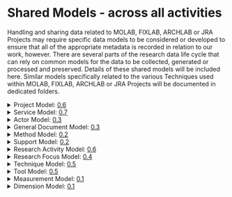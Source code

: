 # Shared Models - across all activities
Handling and sharing data related to MOLAB, FIXLAB, ARCHLAB or JRA Projects may require specific data models to be considered or developed to ensure that all of the appropriate metadata is recorded in relation to our work, however. There are several parts of the research data life cycle that can rely on common
models for the data to be collected, generated or processed and preserved. Details of these shared models will be included here. Similar models specifically related to the various Techniques used within MOLAB, FIXLAB, ARCHLAB or JRA Projects will be documented in dedicated folders.
<details>
<summary>Project Model: 
<a href="https://national-gallery.github.io/dynamic-modelling/?url=https://raw.githubusercontent.com/E-RIHS/hs-interoperability/main/Shared%20Models/Project%20Model%20-%20V0.6.tsv">0.6</a>
</summary>
  
## Project Model Details
Relates to models: Object, Actor, Event

| | Date  | Author | Model | Schema | Comment |
| :-----------: | :-----------: | :-----------: | :-----------: | :-----------: | ----------- |
| | 19-10-2023 | J Padfield | [0.6](https://national-gallery.github.io/dynamic-modelling/?url=https://raw.githubusercontent.com/E-RIHS/hs-interoperability/main/Shared%20Models/Project%20Model%20-%20V0.6.tsv) | | Updated model to make use of the new Documentation Statement model, cleaned up and checked it was correct against current overall model |
| :heavy_check_mark: | 28-06-2023 | J Padfield | [0.5](https://national-gallery.github.io/dynamic-modelling/?url=https://raw.githubusercontent.com/E-RIHS/hs-interoperability/main/Shared%20Models/Project%20Model%20-%20V0.5.tsv) | [0.5](https://e-rihs.io/schema/project-v0.5.schema.json) | More detailed model further developed after considering the details required during the project application process used in IPERION-HS. The model has been developed in line with developments of the older schema document so that the two now align again. |
|  | 18-04-2023 | J Padfield | [0.4](https://national-gallery.github.io/dynamic-modelling/?url=https://raw.githubusercontent.com/E-RIHS/hs-interoperability/main/Shared%20Models/Project%20Model%20-%20V0.4.tsv) | | More detailed model developed after considering the details required during the project application process used in IPERION-HS. Within this model, the details of any listed objects, samples, sites, etc., that are being examined are only referenced and will need to be collected or defined in a separate form based on the Simple Object Model. |
| | 28-11-2022 | J Padfield | [0.3](https://national-gallery.github.io/dynamic-modelling/?url=https://raw.githubusercontent.com/E-RIHS/hs-interoperability/main/Shared%20Models/Project%20Model%20-%20V0.3.tsv) | [0.3](https://e-rihs.io/schema/project-v0.3.schema.json) | A simplification of the model used as the basis of the initial draft JSON schema document |
| | 24-08-2022 | J Padfield | [0.2](https://national-gallery.github.io/dynamic-modelling/?url=https://raw.githubusercontent.com/E-RIHS/hs-interoperability/main/Shared%20Models/Project%20Model%20-%20V0.2.tsv) | - | Update of the model after further discussion and the assessment of the IPERION HS proposal template. |
| | 17-08-2022 | J Padfield | [0.1](https://national-gallery.github.io/dynamic-modelling/?url=https://raw.githubusercontent.com/E-RIHS/hs-interoperability/main/Shared%20Models/Project%20Model%20-%20V0.1.tsv) | - | Based on task discussions, this is an initial workup of a Project model. The relationships are actually based on CRM properties. The model has been extended to include the notion of the development or versioning of the project through proposal to success or failure. Further work will be required to determine how best to define the Research Questions (ideas that are motivating the project). |
| | <img width=325 /> |<img width=175 /> | <img width=60 /> | <img width=60 /> | <img width=500 /> |
</details>
<details>
<summary>Service Model: 
<a href="https://national-gallery.github.io/dynamic-modelling/?url=https://raw.githubusercontent.com/E-RIHS/hs-interoperability/main/Shared%20Models/Service%20Model%20-%20V0.7.tsv">0.7</a>
</summary>

## Service Model Details

Relates to models: Object, Actor, Equipment, Project
* This includes the concept of a service "Support Activity" as a nested model.

| | Date  | Author | Model | Schema | Comment |
| :-----------: | :-----------: | :-----------: | :-----------: | :-----------: | ----------- |
| | 03-11-2023 | J Padfield | [0.7](https://national-gallery.github.io/dynamic-modelling/?url=https://raw.githubusercontent.com/E-RIHS/hs-interoperability/main/Shared%20Models/Service%20Model%20-%20V0.7.tsv)  | | Updated and reorganised the model in relation tot he development of the other models and links. Also grouped the various required controlled lists.|
|:heavy_check_mark: | 09-03-2023 | J Padfield | [0.6](https://national-gallery.github.io/dynamic-modelling/?url=https://raw.githubusercontent.com/E-RIHS/hs-interoperability/main/Shared%20Models/Service%20Model%20-%20V0.6.tsv)  | [0.6](https://e-rihs.io/schema/service-v0.6.schema.json) | Small update to add a field to record optional not for profit Access Unit Costs. |
| :heavy_check_mark: | 08-03-2023 | J Padfield | [0.5](https://national-gallery.github.io/dynamic-modelling/?url=https://raw.githubusercontent.com/E-RIHS/hs-interoperability/main/Shared%20Models/Service%20Model%20-%20V0.5.tsv)  | [0.5](https://e-rihs.io/schema/service-v0.5.schema.json) | Initially an update of model 0.3 to match schema 0.4, but some differences still need to be resolved in relation to the need for a specific service bibliography and a few other minor differences. |
|:heavy_check_mark: | 08-03-2023 | J Padfield |  | [0.4](https://e-rihs.io/schema/service-v0.4.schema.json) | Formatting updates, added some controlled lists, and checked support activity sub-model. |
|:heavy_check_mark: | 03-02-2023 | J Padfield | [0.3](https://national-gallery.github.io/dynamic-modelling/?url=https://raw.githubusercontent.com/E-RIHS/hs-interoperability/main/Shared%20Models/Service%20Model%20-%20V0.3.tsv) | [0.3](https://e-rihs.io/schema/service-v0.3.schema.json) | This model has been updated based on the concept of a Record, which was used to define Tools and services to be listed under E-RIHS.io - a few fields have had some additional examples added - but new metadata fields were also added - the concept of Administration fields was also introduced. |
| :heavy_check_mark: | 12-12-2022 | J Padfield | [0.2](https://national-gallery.github.io/dynamic-modelling/?url=https://raw.githubusercontent.com/E-RIHS/hs-interoperability/main/Shared%20Models/Service%20Model%20-%20V0.2.tsv) | [0.2](https://e-rihs.io/schema/service-v0.2.schema.json) | This model has been updated based on a service form discussed in an E-RIHS IP T3.4 meeting. |
| :heavy_check_mark: | 28-11-2022 | J Padfield | [0.1](https://national-gallery.github.io/dynamic-modelling/?url=https://raw.githubusercontent.com/E-RIHS/hs-interoperability/main/Shared%20Models/Service%20Model%20-%20V0.1.tsv) | [0.1](https://e-rihs.io/schema/service-v0.1.schema.json) | This model represents the core metadata fields required to specifically describe a given Service. Full metadata details of the actual work carried out would need to also include details of related models, such as people, and equipment. |
| | 24-11-2021 | J Padfield | [0.1](https://national-gallery.github.io/dynamic-modelling/?url=https://raw.githubusercontent.com/E-RIHS/hs-interoperability/main/Shared%20Models/Service%20and%20Application%20Simple%20Model%20-%20V0.1.tsv) |  | Original more broad, initial Service and Application model. |
| | <img width=325 /> |<img width=175 /> | <img width=60 /> | <img width=60 /> | <img width=500 /> |
</details>
<details>
<summary>Actor Model: 
<a href="https://national-gallery.github.io/dynamic-modelling/?url=https://raw.githubusercontent.com/E-RIHS/hs-interoperability/main/Shared%20Models/Actor%20Model%20-%20V0.3.tsv">0.3</a>
</summary>

## Actor Model Details

Relates to models: Service, Project, Examination
* To keep things simple the Actor model has been split into two related overlapping Schema: Person and Organisation

| | Date  | Author | Model | Schema | Comment |
| :-----------: | :-----------: | :-----------: | :-----------: | :-----------: | ----------- |
| :heavy_check_mark: | 03-11-2023 | J Padfield | [0.3](https://national-gallery.github.io/dynamic-modelling/?url=https://raw.githubusercontent.com/E-RIHS/hs-interoperability/main/Shared%20Models/Actor%20Model%20-%20V0.3.tsv) | [0.3O](https://e-rihs.io/schema/organisation-v0.3.schema.json), [0.3P](https://e-rihs.io/schema/person-v0.3.schema.json) | Model and Schemas updated in relation to changes in the related models and just a general clean up. |
| :heavy_check_mark: | 18-01-2023 | J Padfield | [0.1](https://national-gallery.github.io/dynamic-modelling/?url=https://raw.githubusercontent.com/E-RIHS/hs-interoperability/main/Shared%20Models/Actor%20Model%20-%20V0.1.tsv) | [0.2O](https://e-rihs.io/schema/organisation-v0.2.schema.json), [0.2P](https://e-rihs.io/schema/person-v0.2.schema.json) | The two schema represent two versions of the Actor model, one for Organisations (O) and one for Person (P) |
| | <img width=325 /> |<img width=175 /> | <img width=60 /> | <img width=60 /> | <img width=500 /> |
</details>

<details>
<summary>General Document Model: 
<a href="https://national-gallery.github.io/dynamic-modelling/?url=https://raw.githubusercontent.com/E-RIHS/hs-interoperability/main/Shared%20Models/General%20Document%20Model%20-%20V0.3.tsv">0.3</a>
</summary>

## General Document Model (was Documentation Statement) Details

Relates to models: Service, Project

| | Date  | Author | Model | Schema | Comment |
| :-----------: | :-----------: | :-----------: | :-----------: | :-----------: | ----------- |
| :heavy_check_mark: | 6-11-2023 | J Padfield | [0.3](https://national-gallery.github.io/dynamic-modelling/?url=https://raw.githubusercontent.com/E-RIHS/hs-interoperability/main/Shared%20Models/General%20Document%20Model%20-%20V0.3.tsv) |[0.3](https://e-rihs.io/schema/document-v0.3.schema.json) | Updated slightly in relation to the creation of the schema document. Changed author to participant with roles and replaced the illustration with a IIIF reference.|
| | 1-11-2023 | J Padfield | [0.2](https://national-gallery.github.io/dynamic-modelling/?url=https://raw.githubusercontent.com/E-RIHS/hs-interoperability/main/Shared%20Models/General%20Document%20Model%20-%20V0.2.tsv) | | Updated to force a document container for any defined sections (statements). |
| | 19-10-2023 | J Padfield | [0.1](https://national-gallery.github.io/dynamic-modelling/?url=https://raw.githubusercontent.com/E-RIHS/hs-interoperability/main/Shared%20Models/Documentation%20Statement%20Model%20-%20V0.1.tsv) | | This new model has been created as a template for a range of different situations where one of more statements need to be made about a particular entity. |
| | <img width=475 /> |<img width=175 /> | <img width=60 /> | <img width=60 /> | <img width=400 /> |
</details>

<details>
<summary>Method Model: 
<a href="https://national-gallery.github.io/dynamic-modelling/?url=https://raw.githubusercontent.com/E-RIHS/hs-interoperability/main/Shared%20Models/Method%20Model%20-%20V0.2.tsv">0.2</a>
</summary>

## Method & Standard Method Model Details

Relates to models: Service, Project

| | Date  | Author | Model | Schema | Comment |
| :-----------: | :-----------: | :-----------: | :-----------: | :-----------: | ----------- |
| | 1-11-2023 | J Padfield | [0.2](https://national-gallery.github.io/dynamic-modelling/?url=https://raw.githubusercontent.com/E-RIHS/hs-interoperability/main/Shared%20Models/Method%20Model%20-%20V0.2.tsv) | | Updated to reflect the development of the General Document model.|
| | 19-10-2023 | J Padfield | [0.1](https://national-gallery.github.io/dynamic-modelling/?url=https://raw.githubusercontent.com/E-RIHS/hs-interoperability/main/Shared%20Models/Method%20Model%20-%20V0.1.tsv) | | This new model has been created as a template for a range of method or setup descriptions - it allows for methods based on a series of statements and or a selection of the defined method parameters - It is also structured to allow the notion of the a default Standard Method, which is is then used as the basis for a unique derivative method applied to a given process.|
| | <img width=475 /> |<img width=175 /> | <img width=60 /> | <img width=60 /> | <img width=400 /> |
</details>


<details>
<summary>Support Model: 
<a href="https://national-gallery.github.io/dynamic-modelling/?url=https://raw.githubusercontent.com/E-RIHS/hs-interoperability/main/Shared%20Models/Support%20Model%20-%20V0.2.tsv">0.2</a>
</summary>

## Support Model Details

Relates to models: Service, Actor, Project

| | Date  | Author | Model | Schema | Comment |
| :-----------: | :-----------: | :-----------: | :-----------: | :-----------: | ----------- |
|:heavy_check_mark: | 08-03-2023 | J Padfield | [0.2](https://national-gallery.github.io/dynamic-modelling/?url=https://raw.githubusercontent.com/E-RIHS/hs-interoperability/main/Shared%20Models/Support%20Model%20-%20V0.2.tsv) |[0.4<sup>*</sup>](https://e-rihs.io/schema/service-v0.4.schema.json) | This model has been simplified as many metadata fields as now covered by the Actor model - <sup>*</sup>Please note this model is actually included as a sub-model in the Services schema. |
| | 11-01-2023 | J Padfield | [0.1](https://national-gallery.github.io/dynamic-modelling/?url=https://raw.githubusercontent.com/E-RIHS/hs-interoperability/main/Shared%20Models/Support%20Model%20-%20V0.1.tsv) | | This model is an initial draft exploring the notion of entities that support services. It has been described as Funding Programme before. It began with the idea of defining the source of funding for a given service, but it has been discussed that different types of support might be provided along with multiple instances so a more flexible relationship is required. Also, actual institutions/organisations can be defined separately as types of Actors so they can be linked or referenced here rather than being defined again. |
| | <img width=475 /> |<img width=175 /> | <img width=60 /> | <img width=60 /> | <img width=400 /> |
</details>
<details>
<summary>Research Activity Model: 
<a href="https://national-gallery.github.io/dynamic-modelling/?url=https://raw.githubusercontent.com/E-RIHS/hs-interoperability/main/Shared%20Models/Research%20Activity%20Model%20-%20V0.6.tsv">0.6</a>
</summary>

## Research Activity Model Details(was Examination Model)

Relates to models: Project, Object, Actor, Event

| | Date  | Author | Model | Schema | Comment |
| :-----------: | :-----------: | :-----------: | :-----------: | :-----------: | ----------- |
| | 19-10-2023 | J Padfield | [0.6](https://national-gallery.github.io/dynamic-modelling/?url=https://raw.githubusercontent.com/E-RIHS/hs-interoperability/main/Shared%20Models/Research%20Activity%20Model%20-%20V0.6.tsv) | | General updates and updated to exploit the new Documentation statement and Method models |
| | 11-10-2023 | All | [0.5](https://national-gallery.github.io/dynamic-modelling/?url=https://raw.githubusercontent.com/E-RIHS/hs-interoperability/main/Shared%20Models/Research%20Activity%20Model%20-%20V0.5.tsv) | | Confirmed measurement capture and added in interpretation capture" |
| | 04-10-2023 | J Padfield | [0.4](https://national-gallery.github.io/dynamic-modelling/?url=https://raw.githubusercontent.com/E-RIHS/hs-interoperability/main/Shared%20Models/Research%20Activity%20Model%20-%20V0.4.tsv) | | Further extended to improve measurement description, classification and define place to list measurement parameters. Additionally the fields required to add one of more optionally illustrated activity documentation statements has been added." |
| | 30-08-2023 | J Padfield | [0.3](https://national-gallery.github.io/dynamic-modelling/?url=https://raw.githubusercontent.com/E-RIHS/hs-interoperability/main/Shared%20Models/Research%20Activity%20Model%20-%20V0.3.tsv) | | Further clarification of the model including the option to have multiple "measurements" within a single "Object Examination" |
| | 23-08-2023 | J Padfield | [0.2](https://national-gallery.github.io/dynamic-modelling/?url=https://raw.githubusercontent.com/E-RIHS/hs-interoperability/main/Shared%20Models/Research%20Activity%20Model%20-%20V0.2.tsv) | | The examination model has been extended to cover a more general research activity which can be an examination but could also be a data processing activity. The Tooltips in the model may well be out of date or need adding |
| | 15-09-2022 | J Padfield | [0.1](https://national-gallery.github.io/dynamic-modelling/?url=https://raw.githubusercontent.com/E-RIHS/hs-interoperability/main/Shared%20Models/Examination%20Simple%20Model%20-%20V0.1.tsv) | | This the initial draft model created based on previous discussions related to techniques and equipment. It relates tot he examination of object or archives, further thought is needed to assess what metadata will be useful when considering Archive Examinations. |
| | <img width=475 /> |<img width=175 /> | <img width=60 /> | <img width=60 /> | <img width=400 /> |
</details>
<details>
<summary>Research Focus Model: 
<a href="https://national-gallery.github.io/dynamic-modelling/?url=https://raw.githubusercontent.com/E-RIHS/hs-interoperability/main/Shared%20Models/Research%20Focus%20Model%20-%20V0.4.tsv">0.4</a>
</summary>

## Research Focus Model Details (was Object Model)

Relates to models: Actor, Event

| | Date  | Author | Model | Schema | Comment |
| :-----------: | :-----------: | :-----------: | :-----------: | :-----------: | ----------- |
| | 19-10-2023 | J Padfield | [0.4](https://national-gallery.github.io/dynamic-modelling/?url=https://raw.githubusercontent.com/E-RIHS/hs-interoperability/main/Shared%20Models/Research%20Focus%20Model%20-%20V0.4.tsv) | | Converted Object model tot he broader Research Focus model - Covering Objects, Samples, Archives, or Datasets - It is anticipated that Datasets would also come with it standard DOI like metadata that would replicate some of the fields included. |
| | 18-04-2023 | J Padfield | [0.3](https://national-gallery.github.io/dynamic-modelling/?url=https://raw.githubusercontent.com/E-RIHS/hs-interoperability/main/Shared%20Models/Object%20Simple%20Model%20-%20V0.3.tsv) | | DRAFT Tidying up the model, checking its use in relation to the Projects model and the broad definition of Focuses of Study |
| | 21-10-2021 | J Padfield | [0.2](https://national-gallery.github.io/dynamic-modelling/?url=https://raw.githubusercontent.com/E-RIHS/hs-interoperability/main/Shared%20Models/Object%20Simple%20Model%20-%20V0.2.tsv) | | Creation of V0.2, added in formatting to improve the clarity of the model and along with increased details of the included fields |
| | 20-10-2021 | J Padfield | [0.1](https://national-gallery.github.io/dynamic-modelling/?url=https://raw.githubusercontent.com/E-RIHS/hs-interoperability/main/Shared%20Models/Object%20Simple%20Model%20-%20V0.1.tsv) | | Creation of the first draft example of a simple object model, based on the Parthenos spreadsheet|
| | <img width=325 /> |<img width=175 /> | <img width=60 /> | <img width=60 /> | <img width=500 /> |
</details>
<details>
<summary>Technique Model: 
<a href="https://national-gallery.github.io/dynamic-modelling/?url=https://raw.githubusercontent.com/E-RIHS/hs-interoperability/main/Shared%20Models/Technique%20Model%20-%20V0.5.tsv">0.5</a>
</summary>

## Technique Model Details

Relates to models: Object, Measurement

| | Date  | Author | Model | Schema | Comment |
| :-----------: | :-----------: | :-----------: | :-----------: | :-----------: | ----------- |
| :heavy_check_mark: | 02-11-2023 | J Padfield | [0.5](https://national-gallery.github.io/dynamic-modelling/?url=https://raw.githubusercontent.com/E-RIHS/hs-interoperability/main/Shared%20Models/Technique%20Model%20-%20V0.5.tsv) |[0.5](https://e-rihs.io/schema/technique-v0.5.schema.json) | Clarified relationship with the related Vocabulary term entry and metadata.|
| :heavy_check_mark: | 31-05-2023 | All | [0.4](https://national-gallery.github.io/dynamic-modelling/?url=https://raw.githubusercontent.com/E-RIHS/hs-interoperability/main/Shared%20Models/Technique%20Model%20-%20V0.4.tsv) | [0.4](https://e-rihs.io/schema/technique-v0.4.schema.json) | Simplified model - extended SKOS type description. |
|| 23-06-2022 | J Padfield | [0.3](https://national-gallery.github.io/dynamic-modelling/?url=https://raw.githubusercontent.com/E-RIHS/hs-interoperability/main/Shared%20Models/Technique%20Model%20-%20V0.3.tsv)|| Simplified to a general technique rather than specific details related to equipment etc.|
|| 24-11-2021 | J Padfield | [0.2](https://national-gallery.github.io/dynamic-modelling/?url=https://raw.githubusercontent.com/E-RIHS/hs-interoperability/main/Shared%20Models/Technique%20Model%20-%20V0.2.tsv) || First generic draft - designed to cover a range of different techniques - more targeted models may be required. |
|| 02-11-2021 | S Sotiropoulou | 0.1 | - | Initial draft |
|| <img width=140/> |<img width=125/> | <img width=60/> | <img width=60/> | |
</details>
<details>
<summary>Tool Model: 
<a href="https://national-gallery.github.io/dynamic-modelling/?url=https://raw.githubusercontent.com/E-RIHS/hs-interoperability/main/Shared%20Models/Tool%20Model%20-%20V0.5.tsv">0.5</a>
</summary>

## Tool Model Details (Was Equipment)

Relates to models: Object, Measurement
* Changed to a Tool model to include the concept of software and hardware
* The idea of a tool is just generic and, as they can be nested, this model can also cover the broader idea of Facilities and Platforms of equipment and software.
* Please note when details of people need to be included in relation to those hosting or running a given tool are required, then one needs to consider the Service model

| | Date  | Author | Model | Schema | Comment |
| :-----------: | :-----------: | :-----------: | :-----------: | :-----------: | ----------- |
| | 03/11/23 | J Padfield | [0.5](https://national-gallery.github.io/dynamic-modelling/?url=https://raw.githubusercontent.com/E-RIHS/hs-interoperability/main/Shared%20Models/Tool%20Model%20-%20V0.5.tsv)| | Updated to be more consistent with others and to make use update general document model, adjusted to allow equipment to have links as well as software. |
| | 20/10/23 | J Padfield | [0.4](https://national-gallery.github.io/dynamic-modelling/?url=https://raw.githubusercontent.com/E-RIHS/hs-interoperability/main/Shared%20Models/Tool%20Model%20-%20V0.4.tsv)| | Updated to be more consistent with others and to make use of the Method, Documentation Statement and Research Activity models. |
| :heavy_check_mark: | 19/07/23 | Joe & Wim | [0.3](https://national-gallery.github.io/dynamic-modelling/?url=https://raw.githubusercontent.com/E-RIHS/hs-interoperability/main/Shared%20Models/Tool%20Model%20-%20V0.3.tsv)| [0.3E](https://e-rihs.io/schema/equipment-v0.3.schema.json), [0.3S](https://e-rihs.io/schema/software-v0.3.schema.json) | Moved to the generic Tool concept rather than just equipment and updated model slightly to match the schema. Two schema have been produced for this model, one for Equipment and one for Software. |
|| 14/06/23 | All | [0.3](https://national-gallery.github.io/dynamic-modelling/?url=https://raw.githubusercontent.com/E-RIHS/hs-interoperability/main/Shared%20Models/Equipment%20Model%20-%20V0.3.tsv)| - | Split the notion of Equipment into Equipment(E)/Software(S) under the notion of Tools. Also extended the model slightly. |
|| 21/03/23 | J Padfield | [0.2](https://national-gallery.github.io/dynamic-modelling/?url=https://raw.githubusercontent.com/E-RIHS/hs-interoperability/main/Shared%20Models/Equipment%20Model%20-%20V0.2.tsv)| - | Extended slightly but also made more generic. |
|| 23/06/22 | J Padfield | [0.1](https://national-gallery.github.io/dynamic-modelling/?url=https://raw.githubusercontent.com/E-RIHS/hs-interoperability/main/Shared%20Models/Equipment%20Model%20-%20V0.1.tsv)| - | Simplified draft for a general piece of equipment etc. |
|| <img width=140/> |<img width=125/> | <img width=60/> | <img width=60/> | |
</details>
<details>
<summary>Measurement Model: 
<a href="https://national-gallery.github.io/dynamic-modelling/?url=https://raw.githubusercontent.com/E-RIHS/hs-interoperability/main/Shared%20Models/Measurement%20Simple%20Model%20-%20V0.1.tsv">0.1</a>
</summary>

## Measurement Model Details

Relates to models: Access, Project, Technique, Service

| Date  | Author | Version | Link | Comment |
| :-----------: | :-----------: | :-----------: | :-----------: | ----------- |
| 10-11-2021 | S Sotiropoulou | 0.1 |[LINK](https://national-gallery.github.io/dynamic-modelling/?url=https://raw.githubusercontent.com/E-RIHS/hs-interoperability/main/Shared%20Models/Measurement%20Simple%20Model%20-%20V0.1.tsv)
| <img width=110/> |<img width=90/> | <img width=60/> | <img width=60/> | |
</details>
<details>
<summary>Dimension Model: 
<a href="https://national-gallery.github.io/dynamic-modelling/?url=https://raw.githubusercontent.com/E-RIHS/hs-interoperability/main/Shared%20Models/Dimension%20Model%20-%20V0.1.tsv">0.1</a>
</summary>

## Dimension Model Details

Relates to models: Access, Project, Technique, Service

| Date  | Author | Version | Link | Comment |
| :-----------: | :-----------: | :-----------: | :-----------: | ----------- |
| 16-03-2023 | J Padfield | 0.1 |[LINK](https://national-gallery.github.io/dynamic-modelling/?url=https://raw.githubusercontent.com/E-RIHS/hs-interoperability/main/Shared%20Models/Dimension%20Model%20-%20V0.1.tsv)
| <img width=110/> |<img width=90/> | <img width=60/> | <img width=60/> | |
</details>
